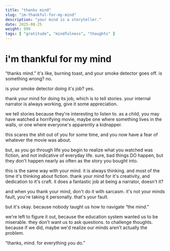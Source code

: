 ```yaml
---
title: "thanks mind"
slug: "im-thankful-for-my-mind"
description: "your mind is a storyteller."
date: 2025-08-25
weight: 999
tags: [ "gratitude", "mindfulness", "thoughts" ]
---
```


# i'm thankful for my mind

“thanks mind.” it's like, burning toast, and your smoke detector goes off. is something wrong? no.

is your smoke detector doing it's job? yes.

thank your mind for doing its job, which is to tell stories. your internal narrator is always working, give it some appreciation. 

we tell stories because they're interesting to listen to. as a child, you may have watched a horrifying movie, maybe one where something lives in the walls, or one where everyone's apparently a kidnapper.

this scares the shit out of you for some time, and you now have a fear of whatever the movie was about.

but, as you go through life you begin to realize what you watched was fiction, and not indicative of everyday life. sure, bad things DO happen, but they don't happen nearly as often as the story you bought into.

this is the same way with your mind. it is always thinking. and most of the time it's thinking about fiction. thank your mind for it's creativity, and dedication to it's craft. it does a fantastic job at being a narrator, doesn't it?

and when you thank your mind, don't do it with sarcasm. it's not your minds fault, you're taking it personally. that's your fault.

but it's okay. because nobody taught us how to navigate “the mind.”

we're left to figure it out, because the education system wanted us to be miserable. they don't want us to ask questions. to challenge thoughts. because if we did, maybe we'd realize our minds aren't actually the problem.

“thanks, mind. for everything you do.”